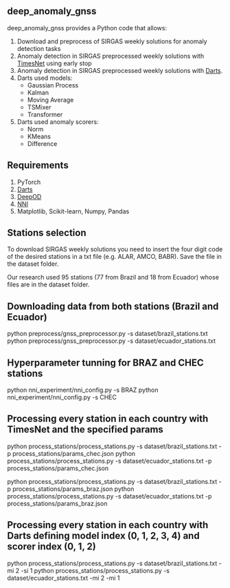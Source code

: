 ## deep_anomaly_gnss
deep_anomaly_gnss provides a Python code that allows:
1. Download and preprocess of SIRGAS weekly solutions for anomaly detection tasks
2. Anomaly detection in SIRGAS preprocessed weekly solutions with [TimesNet](https://arxiv.org/abs/2210.02186) using early stop
3. Anomaly detection in SIRGAS preprocessed weekly solutions with [Darts](https://unit8co.github.io/darts/index.html).
4. Darts used models:
   - Gaussian Process
   - Kalman
   - Moving Average
   - TSMixer
   - Transformer
5. Darts used anomaly scorers:
   - Norm
   - KMeans
   - Difference 

## Requirements
1. PyTorch
2. [Darts](https://unit8co.github.io/darts/index.html)
3. [DeepOD](https://github.com/xuhongzuo/DeepOD/tree/main)
4. [NNI](https://nni.readthedocs.io)
5. Matplotlib, Scikit-learn, Numpy, Pandas

## Stations selection
To download SIRGAS weekly solutions you need to insert the four digit code of the desired stations in a txt file (e.g. ALAR, AMCO, BABR).
Save the file in the dataset folder.

Our research used 95 stations (77 from Brazil and 18 from Ecuador) whose files are in the dataset folder.

## Downloading data from both stations (Brazil and Ecuador)
python preprocess/gnss_preprocessor.py -s dataset/brazil_stations.txt
python preprocess/gnss_preprocessor.py -s dataset/ecuador_stations.txt

## Hyperparameter tunning for BRAZ and CHEC stations
python nni_experiment/nni_config.py -s BRAZ
python nni_experiment/nni_config.py -s CHEC

## Processing every station in each country with TimesNet and the specified params
python process_stations/process_stations.py -s dataset/brazil_stations.txt -p process_stations/params_chec.json
python process_stations/process_stations.py -s dataset/ecuador_stations.txt -p process_stations/params_chec.json

python process_stations/process_stations.py -s dataset/brazil_stations.txt -p process_stations/params_braz.json
python process_stations/process_stations.py -s dataset/ecuador_stations.txt -p process_stations/params_braz.json

## Processing every station in each country with Darts defining model index (0, 1, 2, 3, 4) and scorer index (0, 1, 2)
python process_stations/process_stations.py -s dataset/brazil_stations.txt -mi 2 -si 1
python process_stations/process_stations.py -s dataset/ecuador_stations.txt -mi 2 -mi 1
